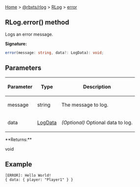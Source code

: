 [Home](./index.md) &gt; [@rbxts/rlog](./rlog.md) &gt; [RLog](./rlog.rlog.md) &gt; [error](./rlog.rlog.error.md)

## RLog.error() method

Logs an error message.

**Signature:**

```typescript
error(message: string, data?: LogData): void;
```

## Parameters

<table><thead><tr><th>

Parameter

</th><th>

Type

</th><th>

Description

</th></tr></thead>
<tbody><tr><td>

message

</td><td>

string

</td><td>

The message to log.

</td></tr>
<tr><td>

data

</td><td>

[LogData](./rlog.logdata.md)

</td><td>

_(Optional)_ Optional data to log.

</td></tr>
</tbody></table>
**Returns:**

void

## Example

```log
[ERROR]: Hello World!
{ data: { player: "Player1" } }
```
